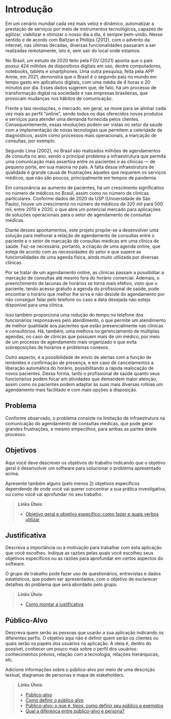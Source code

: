 # Introdução

 Em um cenário mundial cada vez mais veloz e dinâmico, automatizar a prestação de serviços por meio de instrumentos tecnológicos, capazes de agilizar, viabilizar e otimizar o nosso dia a dia, é sempre bem-vindo. Nesse sentido e de acordo com Baltzan e Phillips (2012), com o advento da internet, nas últimas décadas, diversas funcionalidades passaram a ser realizadas remotamente, isto é, sem sair do local onde estamos. 

 No Brasil, um estudo de 2020 feito pela FGV (2021) aponta que o país possui 424 milhões de dispositivos digitais em uso, dentre computadores, notebooks, tablets e smartphones. Uma outra pesquisa, feita pela APP Annie, em 2021, demonstra que o Brasil é o segundo país no mundo em tempo gasto em aplicativos digitais, com uma média de 4 horas e 20 minutos por dia. Esses dados sugerem que, de fato, há um processo de transformação digital na sociedade e nas empresas brasileiras, que provocam mudanças nos hábitos de comunicação. 

Frente a tais revoluções, o mercado, em geral, se move para se alinhar cada vez mais ao perfil "online", sendo todos os dias oferecidos novos produtos e serviços para atender uma demanda fornecida pelos clientes. Consequentemente, essas revoluções podem ser vistas no setor da saúde com a implementação de novas tecnologias que permitem a celeridade de diagnósticos, assim como processos mais operacionais, a marcação de consultas, por exemplo. 

Segundo Lima (2002), no Brasil são realizados milhões de agendamentos de consulta no ano, sendo o principal problema a infraestrutura que permita uma comunicação mais assertiva entre os pacientes e as clínicas — de pequeno porte, em sua maioria no país. A falta dessa infraestrutura de qualidade é grande causa de frustrações àqueles que requerem os serviços médicos, que não são poucos, principalmente em tempos de pandemia. 

Em consonância ao aumento de pacientes, há um crescimento significativo no número de médicos no Brasil, assim como no número de clínicas particulares. Conforme dados de 2020 da USP (Universidade de São Paulo), houve um crescimento no número de médicos de 320 mil para 500 mil, entre 2010 e 2020, o que abre um potencial mercado para aplicações de soluções operacionais para o setor de agendamento de consultas médicas. 

Diante desses apontamentos, este projeto propõe-se a desenvolver uma solução para melhorar a relação de agendamento de consultas entre o paciente e o setor de marcação de consultas médicas em uma clínica de saúde. Faz-se necessária, portanto, a criação de uma agenda online, que esteja de acordo com as necessidades do setor e que supere as funcionalidades de uma agenda física, ainda muito utilizada por diversas clínicas. 

Por se tratar de um agendamento online, as clínicas passam a possibilitar a marcação de consultas até mesmo fora do horário comercial. Ademais, o preenchimento de lacunas de horários se torna mais efetivo, visto que o paciente, tendo acesso gratuito a agenda do profissional de saúde, pode encontrar o horário que melhor lhe sirva e não desiste do agendamento por não conseguir falar pelo telefone ou caso a data desejada não esteja disponível para uma clínica. 

Isso também proporciona uma redução do tempo no telefone dos funcionários responsáveis pelo atendimento, o que permite um atendimento de melhor qualidade aos pacientes que estão presencialmente nas clínicas e consultórios. Há, também, uma melhora no gerenciamento de múltiplas agendas, no caso de clinicas que possuem mais de um médico, por meio de um processo de agendamento mais organizado e que evita sobreposições de horários e problemas conexos. 

Outro aspecto, é a possibilidade de envio de alertas com a função de lembretes e confirmação de presença, e em caso de cancelamentos a liberação automática do horário, possibilitando a rápida realocação de novos pacientes. Dessa forma, tanto o profissional de saúde quanto seus funcionários podem focar em atividades que demandem maior atenção, assim como os pacientes podem adaptar às suas mais diversas rotinas um agendamento mais facilitado e com mais opções à disposição. 

## Problema
Conforme observado, o problema consiste na limitação de infraestrutura na comunicação do agendamento de consultas médicas, que pode gerar grandes frustrações, e mesmo empecilhos, para ambas as partes deste processo.

## Objetivos

Aqui você deve descrever os objetivos do trabalho indicando que o objetivo geral é desenvolver um software para solucionar o problema apresentado acima. 

Apresente também alguns (pelo menos 2) objetivos específicos dependendo de onde você vai querer concentrar a sua prática investigativa, ou como você vai aprofundar no seu trabalho.
 
> **Links Úteis**:
> - [Objetivo geral e objetivo específico: como fazer e quais verbos utilizar](https://blog.mettzer.com/diferenca-entre-objetivo-geral-e-objetivo-especifico/)

## Justificativa

Descreva a importância ou a motivação para trabalhar com esta aplicação que você escolheu. Indique as razões pelas quais você escolheu seus objetivos específicos ou as razões para aprofundar em certos aspectos do software.

O grupo de trabalho pode fazer uso de questionários, entrevistas e dados estatísticos, que podem ser apresentados, com o objetivo de esclarecer detalhes do problema que será abordado pelo grupo.

> **Links Úteis**:
> - [Como montar a justificativa](https://guiadamonografia.com.br/como-montar-justificativa-do-tcc/)

## Público-Alvo

Descreva quem serão as pessoas que usarão a sua aplicação indicando os diferentes perfis. O objetivo aqui não é definir quem serão os clientes ou quais serão os papéis dos usuários na aplicação. A ideia é, dentro do possível, conhecer um pouco mais sobre o perfil dos usuários: conhecimentos prévios, relação com a tecnologia, relações
hierárquicas, etc.

Adicione informações sobre o público-alvo por meio de uma descrição textual, diagramas de personas e mapa de stakeholders.

> **Links Úteis**:
> - [Público-alvo](https://blog.hotmart.com/pt-br/publico-alvo/)
> - [Como definir o público alvo](https://exame.com/pme/5-dicas-essenciais-para-definir-o-publico-alvo-do-seu-negocio/)
> - [Público-alvo: o que é, tipos, como definir seu público e exemplos](https://klickpages.com.br/blog/publico-alvo-o-que-e/)
> - [Qual a diferença entre público-alvo e persona?](https://rockcontent.com/blog/diferenca-publico-alvo-e-persona/)
